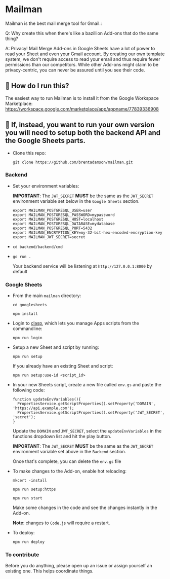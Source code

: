 # Mailman

Mailman is the best mail merge tool for Gmail.:

Q: Why create this when there's like a bazillion Add-ons that do the same thing?

A: Privacy! Mail Merge Add-ons in Google Sheets have a lot of power to read your Sheet and even your Gmail account. By creating our own template system, we don't require access to read your email and thus require fewer permissions than our competitors. While other Add-ons might claim to be privacy-centric, you can never be assured until you see their code.

## :runner: How do I run this?

The easiest way to run Mailman is to install it from the Google Workspace Marketplace: https://workspace.google.com/marketplace/app/appname/77839336908

## :hammer: If, instead, you want to run your own version you will need to setup both the backend API and the Google Sheets parts.

* Clone this repo:

  `git clone https://github.com/brentadamson/mailman.git`


### Backend

* Set your environment variables:

  **IMPORTANT**: The `JWT_SECRET` **MUST** be the same as the `JWT_SECRET` environment variable set below in the `Google Sheets` section.

  ```
  export MAILMAN_POSTGRESQL_USER=user
  export MAILMAN_POSTGRESQL_PASSWORD=mypassword
  export MAILMAN_POSTGRESQL_HOST=localhost
  export MAILMAN_POSTGRESQL_DATABASE=mydatabase
  export MAILMAN_POSTGRESQL_PORT=5432
  export MAILMAN_ENCRYPTION_KEY=my-32-bit-hex-encoded-encryption-key
  export MAILMAN_JWT_SECRET=secret
  ```

* `cd backend/backend/cmd`

* `go run .`

  Your backend service will be listening at `http://127.0.0.1:8000` by default

### Google Sheets

* From the main `mailman` directory:

  `cd googlesheets`

  `npm install`

* Login to [clasp](https://github.com/google/clasp), which lets you manage Apps scripts from the commandline:

  `npm run login`

* Setup a new Sheet and script by running:

  `npm run setup`

  If you already have an existing Sheet and script:

  `npm run setup:use-id <script_id>`

* In your new Sheets script, create a new file called `env.gs` and paste the following code:

  ```
  function updateEnvVariables(){
    PropertiesService.getScriptProperties().setProperty('DOMAIN', 'https://api.example.com');
    PropertiesService.getScriptProperties().setProperty('JWT_SECRET', 'secret');
  }
  ```

  Update the `DOMAIN` and `JWT_SECRET`, select the `updateEnvVariables` in the functions dropdown list and hit the play button.

  **IMPORTANT**: The `JWT_SECRET` **MUST** be the same as the `JWT_SECRET` environment variable set above in the `Backend` section.

  Once that's complete, you can delete the `env.gs` file

* To make changes to the Add-on, enable hot reloading:

  `mkcert -install`

  `npm run setup:https`

  `npm run start`

  Make some changes in the code and see the changes instantly in the Add-on.

  **Note**: changes to `Code.js` will require a restart.

* To deploy:

  `npm run deploy`

### To contribute

Before you do anything, please open up an issue or assign yourself an existing one. This helps coordinate things.
